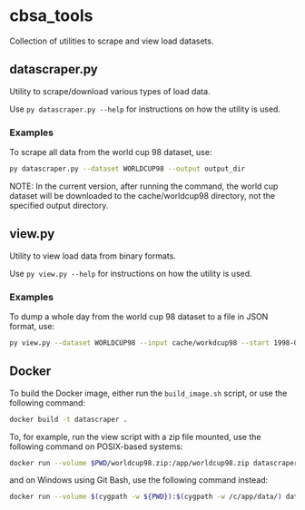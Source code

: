 # cbsa_tools

Collection of utilities to scrape and view load datasets.

## datascraper.py

Utility to scrape/download various types of load data.

Use ``py datascraper.py --help`` for instructions on how the utility is used.

### Examples

To scrape all data from the world cup 98 dataset, use:
````bash
py datascraper.py --dataset WORLDCUP98 --output output_dir
````
NOTE: In the current version, after running the command, the world cup dataset will 
be downloaded to the cache/worldcup98 directory, not the specified output directory.

## view.py

Utility to view load data from binary formats.

Use ``py view.py --help`` for instructions on how the utility is used.

### Examples

To dump a whole day from the world cup 98 dataset to a file in JSON format, use:
````bash
py view.py --dataset WORLDCUP98 --input cache/workdcup98 --start 1998-07-23T00:00:00 --duration 1m --output test.json
````

## Docker

To build the Docker image, either run the ``build_image.sh`` script, or use the 
following command:
```bash
docker build -t datascraper .
```

To, for example, run the view script with a zip file mounted, use the following 
command on POSIX-based systems:
```bash
docker run --volume $PWD/worldcup98.zip:/app/worldcup98.zip datascraper view.py --dataset WORLDCUP98 --part wc_day90_1 --input data/worldcup98.zip --format json
```

and on Windows using Git Bash, use the following command instead:
```bash
docker run --volume $(cygpath -w ${PWD}):$(cygpath -w /c/app/data/) datascraper view.py --dataset WORLDCUP98 --part wc_day90_1 --input data/worldcup98.zip --format json
```
